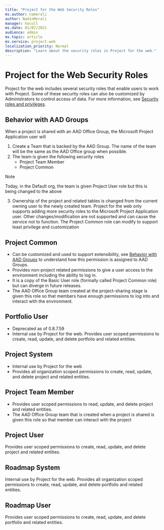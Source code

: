 ```yaml
---
title: "Project for the Web Security Roles"
ms.author: namerali
author: NadinMerali
manager: hocull
ms.date: 01/07/2021
audience: admin
ms.topic: article
ms.service: project-web
localization_priority: Normal
description: "Learn about the security roles in Project for the web."
---
```

# Project for the Web Security Roles

Project for the web includes several security roles that enable users to work with Project. Some of these security roles can also be customized by Administrators to control access of data. For more information, see [Security roles and privileges](/power-platform/admin/security-roles-privileges).

## Behavior with AAD Groups
When a project is shared with an AAD Office Group, the Microsoft Project Application user will
1. Create a Team that is backed by the AAD Group.  The name of the team will be the same as the AAD Office group when possible.
2. The team is given the following security roles
   * Project Team Member 
   * Project Common 

> [!Note] 
> Today, in the Default org, the team is given Project User role but this is being changed to the above

3. Ownership of the project and related tables is changed from the current owning user to the newly created team.
Project for the web only supports adding more security roles to the Microsoft Project Application user. Other changes/modification are not supported and can cause the service not to function. The Project Common role can modify to support least privilege and customization

## Project Common
- Can be customized and used to support extensibility, see [Behavior with AAD Groups](#behavior-with-aad-groups) to understand how this permission is assigned to AAD Groups.
- Provides non-project related permissions to give a user access to the environment including the ability to log in. 
- It is a copy of the Basic User role (formally called Project Common role) but can diverge in future releases.
- The AAD Office Group team created at the project-sharing stage is given this role so that members have enough permissions to log into and interact with the environment.

## Portfolio User
- Deprecated as of 0.8.7.59
- Internal use by Project for the web.  Provides user scoped permissions to create, read, update, and delete portfolio and related entities.

## Project System
- Internal use by Project for the web
- Provides all organization scoped permissions to create, read, update, and delete project and related entities. 

## Project Team Member
- Provides user scoped permissions to read, update, and delete project and related entities.
- The AAD Office Group team that is created when a project is shared is given this role so that member can interact with the project

## Project User
Provides user scoped permissions to create, read, update, and delete project and related entities. 

## Roadmap System 
Internal use by Project for the web. Provides all organization scoped permissions to create, read, update, and delete portfolio and related entities. 

## Roadmap User
Provides user scoped permissions to create, read, update, and delete portfolio and related entities. 
